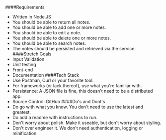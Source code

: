####Requirements
* Written in Node.JS
* You should be able to return all notes.
* You should be able to add one or more notes.
* You should be able to edit a note.
* You should be able to delete one or more notes.
* You should be able to search notes.
* The notes should be persisted and retrieved via the service.
####Stretch Goals
* Input Validation
* Unit testing
* Front-end
* Documentation
####Tech Stack
* Use Postman, Curl or your favorite tool.
* For frameworks (or lack thereof), use what you're familiar with.
* Persistence: A JSON file is fine, this doesn't need to be a distributed app.
* Source Control: GitHub
####Do's and Dont's
* Do go with what you know. You don't need to use the latest and greatest.
* Do add a readme with instructions to run.
* Don't worry about polish. Make it useable, but don't worry about styling.
* Don't over engineer it. We don't need authentication, logging or minification.
